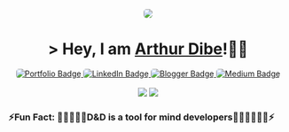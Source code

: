 <div align="center">
  <img src="https://github.com/ArthurDibe/ArthurDibe/assets/5942022/eed92bc0-bb13-4b27-b7a5-989aa16340a2"
  style="object-fit: cover; object-position: 100% 0;border-radius:5px;"/>
</div>
<h1 align="center">
  &gt; Hey, I am <b><a href="https://ArthurDibe.github.io">Arthur Dibe</a></b>!👋🏻 
</h1>
<div align="center" id="badges">
    <a href="https://ArthurDibe.github.io">
        <img style="border-radius: 5px;" src="https://img.shields.io/badge/PORTFOLIO-5865f2?style=for-the-badge&logo=About.me&logoColor=white" alt="Portfolio Badge"> 
    </a>
    <a href="https://www.linkedin.com/in/arthur-dibe/">
        <img style="border-radius: 5px;" src="https://img.shields.io/badge/LinkedIn-blue?style=for-the-badge&logo=linkedin&logoColor=white" alt="LinkedIn Badge"/>
    </a>
    <a href="https://www.programming85.net/">
        <img style="border-radius: 5px;" src="https://img.shields.io/badge/Blogger-FF5722?style=for-the-badge&logo=blogger&logoColor=white" alt="Blogger Badge"/>
    </a>
    <a href="https://medium.com/@dibearthur">
        <img style="border-radius: 5px;" src="https://img.shields.io/badge/Medium-000?style=for-the-badge&logo=medium&logoColor=white" alt="Medium Badge"/>
    </a>
</div>

<br />
<div align="center">
	<img src="https://github-readme-stats.vercel.app/api/top-langs/?username=ArthurDibe&layout=donut-vertical"/>
<!--   	<img style="border-radius: 5px;" width=377 height=398 src="https://github-readme-stats.vercel.app/api/top-langs/?username=ArthurDibe" alt="stats"/> -->
	<img src="https://github.com/ArthurDibe/ArthurDibe/assets/5942022/4d531cf7-bcfd-45f3-9bd8-af35c82062f5"/>
</div>

### ⚡Fun Fact: 🧙🏻‍♂️🧝🏻D&D is a tool for mind developers🧛🏻‍♀️🦸🏻‍♀⚡
